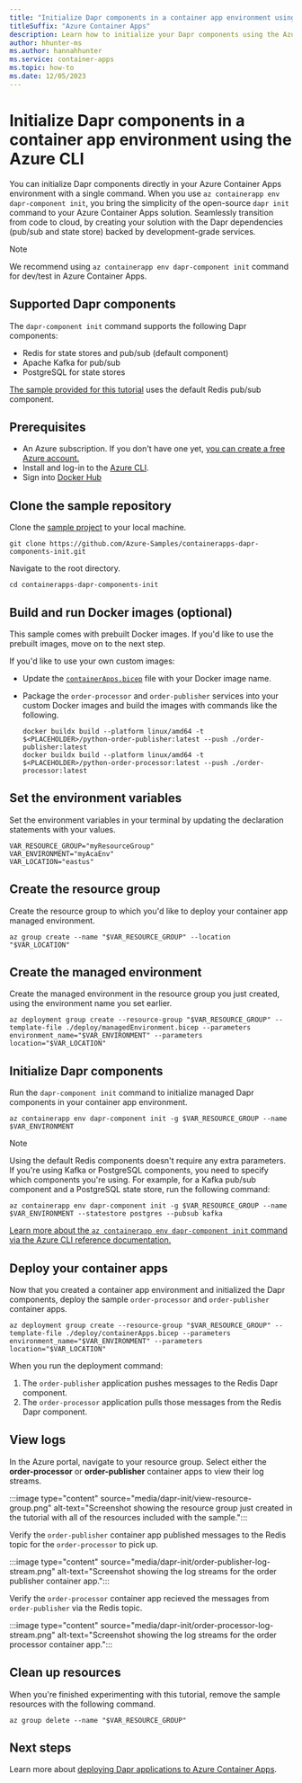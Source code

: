 ```yaml
---
title: "Initialize Dapr components in a container app environment using the Azure CLI"
titleSuffix: "Azure Container Apps"
description: Learn how to initialize your Dapr components using the Azure CLI.
author: hhunter-ms
ms.author: hannahhunter
ms.service: container-apps
ms.topic: how-to
ms.date: 12/05/2023
---
```


# Initialize Dapr components in a container app environment using the Azure CLI

You can initialize Dapr components directly in your Azure Container Apps environment with a single command. When you use `az containerapp env dapr-component init`, you bring the simplicity of the open-source `dapr init` command to your Azure Container Apps solution. Seamlessly transition from code to cloud, by creating your solution with the Dapr dependencies (pub/sub and state store) backed by development-grade services. 

> [!NOTE]
> We recommend using `az containerapp env dapr-component init` command for dev/test in Azure Container Apps.

## Supported Dapr components

The `dapr-component init` command supports the following Dapr components:
- Redis for state stores and pub/sub (default component)
- Apache Kafka for pub/sub
- PostgreSQL for state stores

[The sample provided for this tutorial](https://github.com/Azure-Samples/containerapps-dapr-components-init) uses the default Redis pub/sub component. 

## Prerequisites

- An Azure subscription. If you don't have one yet, [you can create a free Azure account.](https://azure.microsoft.com/free)
- Install and log-in to the [Azure CLI](/cli/azure/install-azure-cli).
- Sign into [Docker Hub](https://www.docker.com/products/docker-hub/)

## Clone the sample repository

Clone the [sample project](https://github.com/Azure-Samples/containerapps-dapr-components-init) to your local machine.

```azurecli
git clone https://github.com/Azure-Samples/containerapps-dapr-components-init.git
```

Navigate to the root directory.

```azurecli
cd containerapps-dapr-components-init
```

## Build and run Docker images (optional)

This sample comes with prebuilt Docker images. If you'd like to use the prebuilt images, move on to the next step.

If you'd like to use your own custom images:
- Update the [`containerApps.bicep`](https://github.com/Azure-Samples/containerapps-dapr-components-init/blob/main/deploy/containerApps.bicep) file with your Docker image name.
- Package the `order-processor` and `order-publisher` services into your custom Docker images and build the images with commands like the following.

   ```azurecli
   docker buildx build --platform linux/amd64 -t $<PLACEHOLDER>/python-order-publisher:latest --push ./order-publisher:latest
   docker buildx build --platform linux/amd64 -t $<PLACEHOLDER>/python-order-processor:latest --push ./order-processor:latest
   ```

## Set the environment variables

Set the environment variables in your terminal by updating the declaration statements with your values.

```azurecli
VAR_RESOURCE_GROUP="myResourceGroup"
VAR_ENVIRONMENT="myAcaEnv"
VAR_LOCATION="eastus"
```

## Create the resource group

Create the resource group to which you'd like to deploy your container app managed environment.

```azurecli
az group create --name "$VAR_RESOURCE_GROUP" --location "$VAR_LOCATION"
```

## Create the managed environment 

Create the managed environment in the resource group you just created, using the environment name you set earlier.

```azurecli
az deployment group create --resource-group "$VAR_RESOURCE_GROUP" --template-file ./deploy/managedEnvironment.bicep --parameters environment_name="$VAR_ENVIRONMENT" --parameters location="$VAR_LOCATION"
```

## Initialize Dapr components

Run the `dapr-component init` command to initialize managed Dapr components in your container app environment. 

```azurecli
az containerapp env dapr-component init -g $VAR_RESOURCE_GROUP --name $VAR_ENVIRONMENT 
```

> [!NOTE]
> Using the default Redis components doesn't require any extra parameters. If you're using Kafka or PostgreSQL components, you need to specify which components you're using. For example, for a Kafka pub/sub component and a PostgreSQL state store, run the following command:
> 
> ```azurecli
> az containerapp env dapr-component init -g $VAR_RESOURCE_GROUP --name $VAR_ENVIRONMENT --statestore postgres --pubsub kafka
> ```

[Learn more about the `az containerapp env dapr-component init` command via the Azure CLI reference documentation.](/cli/azure/containerapp/env/dapr-component#az-containerapp-env-dapr-component-init)

## Deploy your container apps

Now that you created a container app environment and initialized the Dapr components, deploy the sample `order-processor` and `order-publisher` container apps.

```azurecli
az deployment group create --resource-group "$VAR_RESOURCE_GROUP" --template-file ./deploy/containerApps.bicep --parameters environment_name="$VAR_ENVIRONMENT" --parameters location="$VAR_LOCATION"
```

When you run the deployment command:
1. The `order-publisher` application pushes messages to the Redis Dapr component.
1. The `order-processor` application pulls those messages from the Redis Dapr component.

## View logs

In the Azure portal, navigate to your resource group. Select either the **order-processor** or **order-publisher** container apps to view their log streams.

:::image type="content" source="media/dapr-init/view-resource-group.png" alt-text="Screenshot showing the resource group just created in the tutorial with all of the resources included with the sample.":::

Verify the `order-publisher` container app published messages to the Redis topic for the `order-processor` to pick up.

:::image type="content" source="media/dapr-init/order-publisher-log-stream.png" alt-text="Screenshot showing the log streams for the order publisher container app.":::

Verify the `order-processor` container app recieved the messages from `order-publisher` via the Redis topic.

:::image type="content" source="media/dapr-init/order-processor-log-stream.png" alt-text="Screenshot showing the log streams for the order processor container app.":::

## Clean up resources

When you're finished experimenting with this tutorial, remove the sample resources with the following command.

```azurecli
az group delete --name "$VAR_RESOURCE_GROUP"
```

## Next steps

Learn more about [deploying Dapr applications to Azure Container Apps](./microservices-dapr.md).